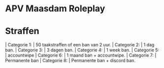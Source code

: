 # APV Maasdam Roleplay

#             Straffen
| Categorie 1:   | 50 taakstraffen of een ban van 2 uur.
| Categorie 2:   | 1 dag ban.
| Categorie 3:   | 3 dagen ban.
| Categorie 4:   | 1 week ban.
| Categorie 5:   | accountwipe
| Categorie 6:   | 1 maand ban + accountwipe.
| Categorie 7:   | Permanente ban
| Categorie 8:   | Permanente ban + discord ban. 
